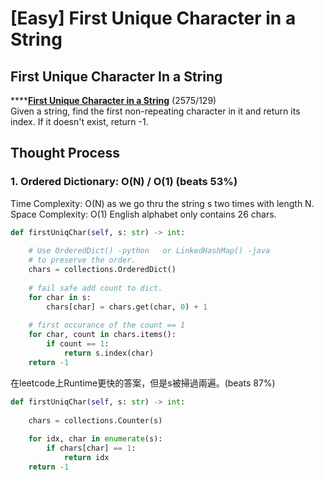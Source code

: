 # \[Easy\] First Unique Character in a String

## First Unique Character In a String

\*\*\*\*[**First Unique Character in a String**](https://leetcode.com/problems/first-unique-character-in-a-string/)    \(2575/129\)  
Given a string, find the first non-repeating character in it and return its index. If it doesn't exist, return -1.

## Thought Process

### 1. Ordered Dictionary: O\(N\) / O\(1\)   \(beats 53%\)

Time Complexity: O\(N\)    as we go thru the string s two times with length N.  
Space Complexity: O\(1\)   English alphabet only contains 26 chars.

```python
def firstUniqChar(self, s: str) -> int:
    
    # Use OrderedDict() -python   or LinkedHashMap() -java 
    # to preserve the order.
    chars = collections.OrderedDict()
    
    # fail safe add count to dict.
    for char in s:
        chars[char] = chars.get(char, 0) + 1
    
    # first occurance of the count == 1
    for char, count in chars.items():
        if count == 1:
            return s.index(char)
    return -1

```

在leetcode上Runtime更快的答案，但是s被掃過兩遍。\(beats 87%\)

```python
def firstUniqChar(self, s: str) -> int:
    
    chars = collections.Counter(s)
    
    for idx, char in enumerate(s):
        if chars[char] == 1:
            return idx
    return -1
```

